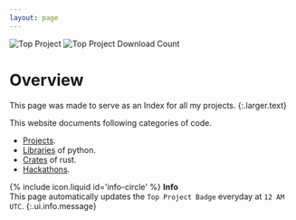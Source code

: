 ```yaml
---
layout: page
---
```


<!-- top badge -->
![Top Project](https://img.shields.io/badge/Top%20Downloaded%20Project%20-%20modstore%20-%20Blue?link=https://pypi.org/project/modstore)
![Top Project Download Count](https://img.shields.io/badge/Top%20Project%20Download%20Count%20-%2019847%20-%20Blue?link=https://pypi.org/project/modstore)

# Overview

This page was made to serve as an Index for all my projects.
{:.larger.text}

This website documents following categories of code.

- [Projects](https://d33p0st.in/documentation/#/projects).
- [Libraries](https://d33p0st.in/documentation/#/libraries) of python.
- [Crates](https://d33p0st.in/documentation/#/crates) of rust.
- [Hackathons](https://d33p0st.in/documentation/#/hackathons).

<span>{% include icon.liquid id='info-circle' %} <b>Info</b></span><br> This page automatically updates the `Top Project Badge` everyday at `12 AM UTC`.
{:.ui.info.message}